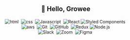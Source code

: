 ## <p align="center"> 👋 Hello, Growee </p>

<p align="center">
    <img alt="html" src="https://img.shields.io/badge/HTML-E34F26?style=for-the-badge&logo=HTML5&logoColor=white"/></a>&nbsp
    <img alt="css" src="https://img.shields.io/badge/CSS-1572B6?style=for-the-badge&logo=css3&logoColor=white"/></a>&nbsp 
    <img alt="Javascript" src="https://img.shields.io/badge/Javascript-ffb13b?style=for-the-badge&logo=javascript&logoColor=white"/></a>&nbsp 
    <img alt="React" src="https://img.shields.io/badge/React-2A2C2E.svg?&style=for-the-badge&logo=React&logoColor=61DBFB"/>
    <img alt="Styled Components" src="https://img.shields.io/badge/Styled Components-DB7093?style=for-the-badge&logo=styled-components&logoColor=white"/></a>&nbsp 
  <br>
    <img alt="aws" src="https://img.shields.io/badge/AWS-FF9900?style=for-the-badge&logo=amazon-aws&logoColor=white"/></a>&nbsp
    <img alt="Git" src="https://img.shields.io/badge/Git-F05032?style=for-the-badge&logo=Git&logoColor=white"/></a>&nbsp
    <img alt="GitHub" src="https://img.shields.io/badge/GitHub-181717?style=for-the-badge&logo=GitHub&logoColor=white"/></a>&nbsp
    <img alt="Redux" src="https://img.shields.io/badge/Redux-7649BB.svg?&style=for-the-badge&logo=Redux&logoColor=white"/>
    <img alt="Node.js" src="https://img.shields.io/badge/Node.js-6FA560.svg?&style=for-the-badge&logo=Node.js&logoColor=white"/>
  <br>
    <img alt="Slack" src="https://img.shields.io/badge/Slack-4A154B?style=for-the-badge&logo=Slack&logoColor=white"/></a>&nbsp 
    <img alt="Zoom" src="https://img.shields.io/badge/Zoom-2D8CFF?style=for-the-badge&logo=Zoom&logoColor=white"/></a>&nbsp 
    <img alt="Figma" src="https://img.shields.io/badge/Figma-F24E1E?style=for-the-badge&logo=Figma&logoColor=white"/></a>&nbsp 
</p>

